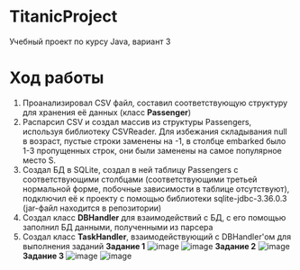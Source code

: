 # TitanicProject
Учебный проект по курсу Java, вариант 3

# Ход работы
1) Проанализировал CSV файл, составил соответствующую структуру для хранения её данных (класс **Passenger**)
2) Распарсил CSV и создал массив из структуры Passengers, используя библиотеку CSVReader.
Для избежания складывания null в возраст, пустые строки заменены на -1, в столбце embarked было 1-3 пропущенных строк, они были заменены на самое популярное место S.
3) Создал БД в SQLite, создал в ней таблицу Passengers с соответствующими столбцами (соответствующими третьей нормальной форме, побочные зависимости в таблице отсутствуют), подключил её к проекту с помощью библиотеки sqlite-jdbc-3.36.0.3 (jar-файл находится в репозитории)
4) Создал класс **DBHandler** для взаимодействий с БД, с его помощью заполнил БД данными, полученными из парсера
5) Создал класс **TaskHandler**, взаимодействующий с DBHandler'ом для выполнения заданий
**Задание 1**
![image](https://user-images.githubusercontent.com/72685173/144834152-08123b24-64bf-4414-aa5c-fa9b18aba7ed.png)
![image](https://user-images.githubusercontent.com/72685173/144833761-06a7b038-1b27-4022-89a9-83fdd7931e60.png)
**Задание 2**
![image](https://user-images.githubusercontent.com/72685173/144833802-e3117593-a502-4f66-8570-98213094e139.png)
**Задание 3**
![image](https://user-images.githubusercontent.com/72685173/144833855-15c8a3e4-8dfa-4392-b416-0ea386de8af1.png)
![image](https://user-images.githubusercontent.com/72685173/144833867-0fd33124-3b21-44a6-b239-df3478b3b29f.png)
